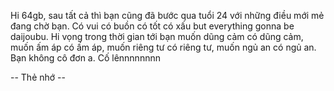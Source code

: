 Hi 64gb, sau tất cả thì bạn cũng đã bước qua tuổi 24 với những điều mới mẻ đang chờ bạn. Có vui có buồn có tốt có xấu but everything gonna be daijoubu. Hi vọng trong thời gian tới bạn muốn dũng cảm có dũng cảm, muốn ấm áp có ấm áp, muốn riêng tư có riêng tư, muốn ngủ an có ngủ an. Bạn không cô đơn a. Cố lênnnnnnnn

-- Thẻ nhớ --